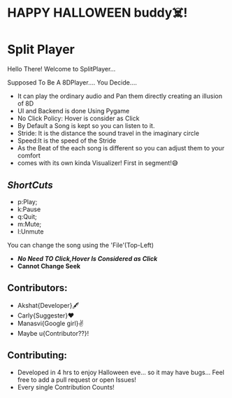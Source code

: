 # HAPPY HALLOWEEN buddy☠️!

# Split Player
Hello There! Welcome to SplitPlayer...

Supposed To Be A 8DPlayer.... You Decide....
- It can play the ordinary audio and Pan them directly creating an illusion of 8D
- UI and Backend is done Using Pygame
- No Click Policy: Hover is consider as Click
- By Default a Song is kept so you can listen to it.
- Stride: It is the distance the sound travel in the imaginary circle
- Speed:It is the speed of the Stride
- As the Beat of the each song is different so you can adjust them to your comfort
- comes with its own kinda Visualizer! First in segment!😅

## ***ShortCuts***
- p:Play; 
- k:Pause
- q:Quit;
- m:Mute;  
- l:Unmute

 You can change the song using the 'File'(Top-Left)
- ***No Need TO Click,Hover Is Considered as Click***
- **Cannot Change Seek**
                
                
## Contributors: 
 * Akshat{Developer}🖋️
 * Carly{Suggester}❤️
 * Manasvi{Google girl}✌️
 * Maybe u{Contributor??}!
 
## Contributing:
- Developed in 4 hrs to enjoy Halloween eve... so it may have bugs... Feel free to add a pull request or open Issues!
- Every single Contribution Counts!

